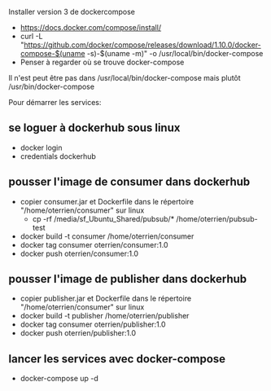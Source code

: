 
Installer version 3 de dockercompose
* https://docs.docker.com/compose/install/
* curl -L "https://github.com/docker/compose/releases/download/1.10.0/docker-compose-$(uname -s)-$(uname -m)" -o /usr/local/bin/docker-compose
* Penser à regarder où se trouve docker-compose 

Il n'est peut être pas dans /usr/local/bin/docker-compose mais plutôt /usr/bin/docker-compose

Pour démarrer les services:

## se loguer à dockerhub sous linux

* docker login
* credentials dockerhub

## pousser l'image de consumer dans dockerhub

* copier consumer.jar et Dockerfile dans le répertoire "/home/oterrien/consumer" sur linux
    * cp -rf /media/sf_Ubuntu_Shared/pubsub/* /home/oterrien/pubsub-test
* docker build -t consumer /home/oterrien/consumer
* docker tag consumer oterrien/consumer:1.0  
* docker push oterrien/consumer:1.0

## pousser l'image de publisher dans dockerhub

* copier publisher.jar et Dockerfile dans le répertoire "/home/oterrien/consumer" sur linux
* docker build -t publisher /home/oterrien/publisher
* docker tag consumer oterrien/publisher:1.0  
* docker push oterrien/publisher:1.0

## lancer les services avec docker-compose

* docker-compose up -d